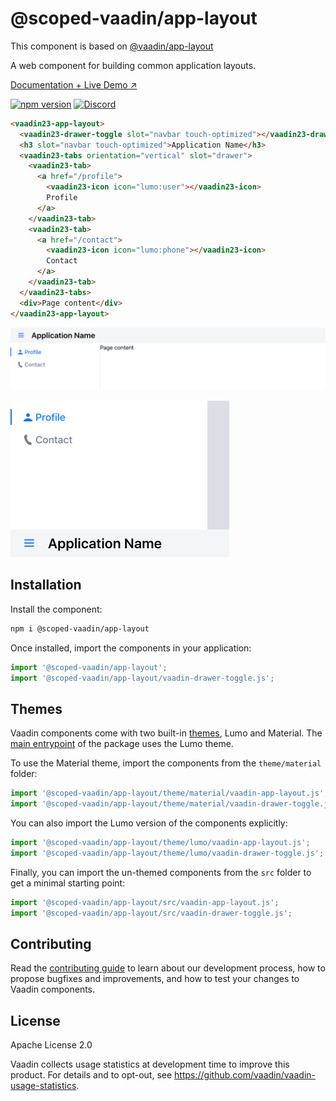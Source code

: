 # @scoped-vaadin/app-layout

This component is based on [@vaadin/app-layout](https://www.npmjs.com/package/@vaadin/app-layout)

A web component for building common application layouts.

[Documentation + Live Demo ↗](https://vaadin.com/docs/latest/components/app-layout)

[![npm version](https://badgen.net/npm/v/@scoped-vaadin/app-layout)](https://www.npmjs.com/package/@scoped-vaadin/app-layout)
[![Discord](https://img.shields.io/discord/732335336448852018?label=discord)](https://discord.gg/PHmkCKC)

```html
<vaadin23-app-layout>
  <vaadin23-drawer-toggle slot="navbar touch-optimized"></vaadin23-drawer-toggle>
  <h3 slot="navbar touch-optimized">Application Name</h3>
  <vaadin23-tabs orientation="vertical" slot="drawer">
    <vaadin23-tab>
      <a href="/profile">
        <vaadin23-icon icon="lumo:user"></vaadin23-icon>
        Profile
      </a>
    </vaadin23-tab>
    <vaadin23-tab>
      <a href="/contact">
        <vaadin23-icon icon="lumo:phone"></vaadin23-icon>
        Contact
      </a>
    </vaadin23-tab>
  </vaadin23-tabs>
  <div>Page content</div>
</vaadin23-app-layout>
```

[<img src="https://raw.githubusercontent.com/vaadin/web-components/master/packages/app-layout/screenshot.png" width="900" alt="Screenshot of vaadin-app-layout">](https://vaadin.com/docs/latest/components/app-layout)

[<img src="https://raw.githubusercontent.com/vaadin/web-components/master/packages/app-layout/screenshot-mobile.png" width="350" alt="Screenshot of vaadin-app-layout on mobile">](https://vaadin.com/docs/latest/components/app-layout)

## Installation

Install the component:

```sh
npm i @scoped-vaadin/app-layout
```

Once installed, import the components in your application:

```js
import '@scoped-vaadin/app-layout';
import '@scoped-vaadin/app-layout/vaadin-drawer-toggle.js';
```

## Themes

Vaadin components come with two built-in [themes](https://vaadin.com/docs/latest/styling), Lumo and Material.
The [main entrypoint](https://github.com/vaadin/web-components/blob/master/packages/app-layout/vaadin-app-layout.js) of the package uses the Lumo theme.

To use the Material theme, import the components from the `theme/material` folder:

```js
import '@scoped-vaadin/app-layout/theme/material/vaadin-app-layout.js';
import '@scoped-vaadin/app-layout/theme/material/vaadin-drawer-toggle.js';
```

You can also import the Lumo version of the components explicitly:

```js
import '@scoped-vaadin/app-layout/theme/lumo/vaadin-app-layout.js';
import '@scoped-vaadin/app-layout/theme/lumo/vaadin-drawer-toggle.js';
```

Finally, you can import the un-themed components from the `src` folder to get a minimal starting point:

```js
import '@scoped-vaadin/app-layout/src/vaadin-app-layout.js';
import '@scoped-vaadin/app-layout/src/vaadin-drawer-toggle.js';
```

## Contributing

Read the [contributing guide](https://vaadin.com/docs/latest/contributing/overview) to learn about our development process, how to propose bugfixes and improvements, and how to test your changes to Vaadin components.

## License

Apache License 2.0

Vaadin collects usage statistics at development time to improve this product.
For details and to opt-out, see https://github.com/vaadin/vaadin-usage-statistics.
